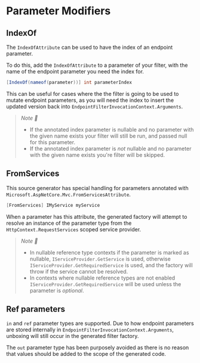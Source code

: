 # Parameter Modifiers

## IndexOf

The `IndexOfAttribute` can be used to have the index of an endpoint parameter.

To do this, add the `IndexOfAttribute` to a parameter of your filter, with the name of the endpoint parameter you need the index for.

```csharp
[IndexOf(nameof(parameter))] int parameterIndex
```

This can be useful for cases where the the filter is going to be used to mutate endpoint parameters, as you will need the index to insert the updated version back into `EndpointFilterInvocationContext.Arguments`.

> *Note :notebook:*
> - If the annotated index parameter is nullable and no parameter with the given name exists your filter will still be run, and passed null for this parameter.
> - If the annotated index parameter is *not* nullable and no parameter with the given name exists you're filter will be skipped.

## FromServices

This source generator has special handling for parameters annotated with `Microsoft.AspNetCore.Mvc.FromServicesAttribute`.

```csharp
[FromServices] IMyService myService
```

When a parameter has this attribute, the generated factory will attempt to resolve an instance of the parameter type from the `HttpContext.RequestServices` scoped service provider.

> *Note :notebook:*
> - In nullable reference type contexts if the parameter is marked as nullable, `IServiceProvider.GetService` is used, otherwise `IServiceProvider.GetRequiredService` is used, and the factory will throw if the service cannot be resolved.
> - In contexts where nullable reference types are not enabled `IServiceProvider.GetRequiredService` will be used unless the parameter is _optional_.

## Ref parameters

`in` and `ref` parameter types are supported. Due to how endpoint parameters are stored internally in `EndpointFilterInvocationContext.Arguments`, unboxing will still occur
in the generated filter factory.

The `out` parameter type has been purposely avoided as there is no reason that values should be added to the scope of the generated code.
